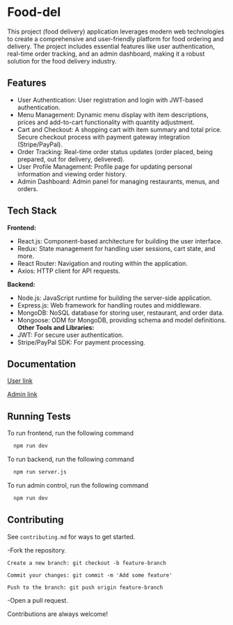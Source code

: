 # Food-del

This project (food delivery) application leverages modern web technologies to create a comprehensive and user-friendly platform for food ordering and delivery. The project includes essential features like user authentication, real-time order tracking, and an admin dashboard, making it a robust solution for the food delivery industry.
## Features

- User Authentication: User registration and login with JWT-based authentication.
- Menu Management: Dynamic menu display with item descriptions, prices and add-to-cart functionality with quantity adjustment.
- Cart and Checkout: A shopping cart with item summary and total price. Secure checkout process with payment gateway integration (Stripe/PayPal).
- Order Tracking: Real-time order status updates (order placed, being prepared, out for delivery, delivered).
- User Profile Management: Profile page for updating personal information and viewing order history.
- Admin Dashboard: Admin panel for managing restaurants, menus, and orders.


## Tech Stack

**Frontend:** 
- React.js: Component-based architecture for building the user interface.
- Redux: State management for handling user sessions, cart state, and more.
- React Router: Navigation and routing within the application.
- Axios: HTTP client for API requests.

**Backend:** 
- Node.js: JavaScript runtime for building the server-side application.
- Express.js: Web framework for handling routes and middleware.
- MongoDB: NoSQL database for storing user, restaurant, and order data.
- Mongoose: ODM for MongoDB, providing schema and model definitions.
**Other Tools and Libraries:**
- JWT: For secure user authentication.
- Stripe/PayPal SDK: For payment processing.


## Documentation

[User link](https://food-del-frontend-c1b8.onrender.com)

[Admin link](https://food-del-admin-4ozx.onrender.com)


## Running Tests

To run frontend, run the following command

```bash
  npm run dev
```

To run backend, run the following command

```bash
  npm run server.js
```
To run admin control, run the following command

```bash
  npm run dev
```




## Contributing


See `contributing.md` for ways to get started.


-Fork the repository.

    Create a new branch: git checkout -b feature-branch

    Commit your changes: git commit -m 'Add some feature'

    Push to the branch: git push origin feature-branch

-Open a pull request.

Contributions are always welcome!
